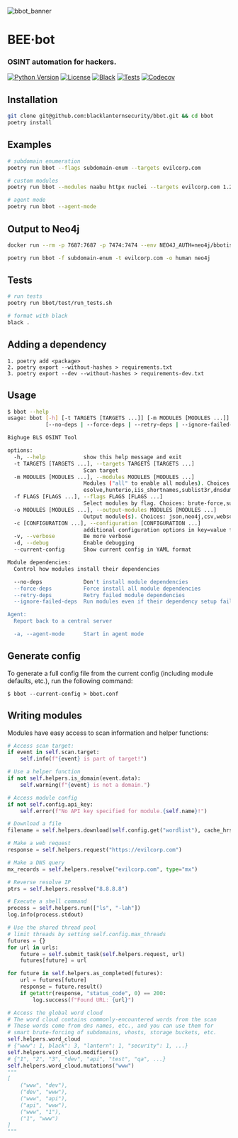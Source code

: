 ![bbot_banner](https://user-images.githubusercontent.com/20261699/158000235-6c1ace81-a267-4f8e-90a1-f4c16884ebac.png)

# BEE·bot
### OSINT automation for hackers.

[![Python Version](https://img.shields.io/badge/python-3.7+-FF8400)](https://www.python.org) [![License](https://img.shields.io/badge/license-GPLv3-FF8400.svg)](https://github.com/blacklanternsecurity/bbot/blob/dev/LICENSE) [![Black](https://img.shields.io/badge/code%20style-black-000000.svg)](https://github.com/psf/black) [![Tests](https://github.com/blacklanternsecurity/bbot/workflows/tests/badge.svg)](https://github.com/blacklanternsecurity/bbot/actions?query=workflow%3A"tests") [![Codecov](https://codecov.io/gh/blacklanternsecurity/bbot/branch/dev/graph/badge.svg?token=IR5AZBDM5K)](https://codecov.io/gh/blacklanternsecurity/bbot)

## Installation
~~~bash
git clone git@github.com:blacklanternsecurity/bbot.git && cd bbot
poetry install
~~~

## Examples
~~~bash
# subdomain enumeration
poetry run bbot --flags subdomain-enum --targets evilcorp.com

# custom modules
poetry run bbot --modules naabu httpx nuclei --targets evilcorp.com 1.2.3.4/28 4.3.2.1

# agent mode
poetry run bbot --agent-mode
~~~

## Output to Neo4j
~~~bash
docker run --rm -p 7687:7687 -p 7474:7474 --env NEO4J_AUTH=neo4j/bbotislife neo4j

poetry run bbot -f subdomain-enum -t evilcorp.com -o human neo4j
~~~

## Tests
~~~bash
# run tests
poetry run bbot/test/run_tests.sh

# format with black
black .
~~~

## Adding a dependency
~~~
1. poetry add <package>
2. poetry export --without-hashes > requirements.txt
3. poetry export --dev --without-hashes > requirements-dev.txt
~~~

## Usage
~~~bash
$ bbot --help
usage: bbot [-h] [-t TARGETS [TARGETS ...]] [-m MODULES [MODULES ...]] [-f FLAGS [FLAGS ...]] [-o MODULES [MODULES ...]] [-c [CONFIGURATION ...]] [-v] [-d] [--current-config]
            [--no-deps | --force-deps | --retry-deps | --ignore-failed-deps] [-a]

Bighuge BLS OSINT Tool

options:
  -h, --help            show this help message and exit
  -t TARGETS [TARGETS ...], --targets TARGETS [TARGETS ...]
                        Scan target
  -m MODULES [MODULES ...], --modules MODULES [MODULES ...]
                        Modules ("all" to enable all modules). Choices: ffuf,sslcert,aspnet_viewstate,wappalyzer,nuclei,vhost,massdns,telerik,naabu,httpx,wayback,crt,header_brute,dnsx,dnsr
                        esolve,hunterio,iis_shortnames,sublist3r,dnsdumpster
  -f FLAGS [FLAGS ...], --flags FLAGS [FLAGS ...]
                        Select modules by flag. Choices: brute-force,subdomain-enum
  -o MODULES [MODULES ...], --output-modules MODULES [MODULES ...]
                        Output module(s). Choices: json,neo4j,csv,websocket,human,http
  -c [CONFIGURATION ...], --configuration [CONFIGURATION ...]
                        additional configuration options in key=value format
  -v, --verbose         Be more verbose
  -d, --debug           Enable debugging
  --current-config      Show current config in YAML format

Module dependencies:
  Control how modules install their dependencies

  --no-deps             Don't install module dependencies
  --force-deps          Force install all module dependencies
  --retry-deps          Retry failed module dependencies
  --ignore-failed-deps  Run modules even if their dependency setup failed

Agent:
  Report back to a central server

  -a, --agent-mode      Start in agent mode
~~~

## Generate config
To generate a full config file from the current config (including module defaults, etc.), run the following command:
~~~
$ bbot --current-config > bbot.conf
~~~

## Writing modules
Modules have easy access to scan information and helper functions:
~~~python
# Access scan target:
if event in self.scan.target:
    self.info(f"{event} is part of target!")

# Use a helper function
if not self.helpers.is_domain(event.data):
    self.warning(f"{event} is not a domain.")

# Access module config
if not self.config.api_key:
    self.error(f"No API key specified for module.{self.name}!")

# Download a file
filename = self.helpers.download(self.config.get("wordlist"), cache_hrs=720)

# Make a web request
response = self.helpers.request("https://evilcorp.com")

# Make a DNS query
mx_records = self.helpers.resolve("evilcorp.com", type="mx")

# Reverse resolve IP
ptrs = self.helpers.resolve("8.8.8.8")

# Execute a shell command
process = self.helpers.run(["ls", "-lah"])
log.info(process.stdout)

# Use the shared thread pool
# limit threads by setting self.config.max_threads
futures = {}
for url in urls:
    future = self.submit_task(self.helpers.request, url)
    futures[future] = url

for future in self.helpers.as_completed(futures):
    url = futures[future]
    response = future.result()
    if getattr(response, "status_code", 0) == 200:
        log.success(f"Found URL: {url}")

# Access the global word cloud
# The word cloud contains commonly-encountered words from the scan
# These words come from dns names, etc., and you can use them for 
# smart brute-forcing of subdomains, vhosts, storage buckets, etc.
self.helpers.word_cloud
# {"www": 1, black": 3, "lantern": 1, "security": 1, ...}
self.helpers.word_cloud.modifiers()
# {"1", "2", "3", "dev", "api", "test", "qa", ...}
self.helpers.word_cloud.mutations("www")
"""
[
    ("www", "dev"),
    ("dev", "www"),
    ("www", "api"),
    ("api", "www"),
    ("www", "1"),
    ("1", "www")
]
"""
~~~